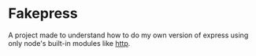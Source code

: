 # Fakepress

A project made to understand how to do my own version of express using only node's built-in modules like [http](https://nodejs.org/api/http.html).
